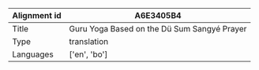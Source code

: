 |Alignment id | A6E3405B4
| --- | --- 
|Title | Guru Yoga Based on the Dü Sum Sangyé Prayer 
|Type | translation
|Languages | ['en', 'bo']